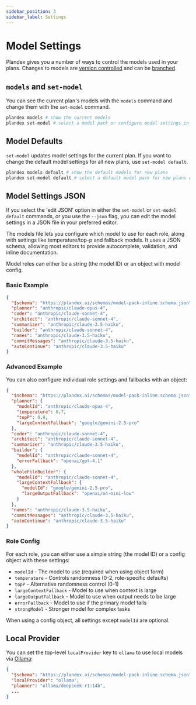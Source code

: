 ```yaml
---
sidebar_position: 3
sidebar_label: Settings
---
```


# Model Settings

Plandex gives you a number of ways to control the models used in your plans. Changes to models are [version controlled](../core-concepts/version-control.md) and can be [branched](../core-concepts/branches.md).

## `models` and `set-model`

You can see the current plan's models with the `models` command and change them with the `set-model` command.

```bash
plandex models # show the current models
plandex set-model # select a model pack or configure model settings in JSON
```

## Model Defaults 

`set-model` updates model settings for the current plan. If you want to change the default model settings for all new plans, use `set-model default`.

```bash
plandex models default # show the default models for new plans
plandex set-model default # select a default model pack for new plans or configure default model settings in JSON
```

## Model Settings JSON

If you select the 'edit JSON' option in either the `set-model` or `set-model default` commands, or you use the `--json` flag, you can edit the model settings in a JSON file in your preferred editor.

The models file lets you configure which model to use for each role, along with settings like temperature/top-p and fallback models. It uses a JSON schema, allowing most editors to provide autocomplete, validation, and inline documentation.

Model roles can either be a string (the model ID) or an object with model config.

### Basic Example

```json
{
  "$schema": "https://plandex.ai/schemas/model-pack-inline.schema.json",
  "planner": "anthropic/claude-opus-4",
  "coder": "anthropic/claude-sonnet-4",
  "architect": "anthropic/claude-sonnet-4",
  "summarizer": "anthropic/claude-3.5-haiku",
  "builder": "anthropic/claude-sonnet-4",
  "names": "anthropic/claude-3.5-haiku",
  "commitMessages": "anthropic/claude-3.5-haiku",
  "autoContinue": "anthropic/claude-3.5-haiku"
}
```

### Advanced Example

You can also configure individual role settings and fallbacks with an object:

```json
{
  "$schema": "https://plandex.ai/schemas/model-pack-inline.schema.json",
  "planner": {
    "modelId": "anthropic/claude-opus-4",
    "temperature": 0.7,
    "topP": 0.9,
    "largeContextFallback": "google/gemini-2.5-pro"
  },
  "coder": "anthropic/claude-sonnet-4",
  "architect": "anthropic/claude-sonnet-4",
  "summarizer": "anthropic/claude-3.5-haiku",
  "builder": {
    "modelId": "anthropic/claude-sonnet-4",
    "errorFallback": "openai/gpt-4.1"
  },
  "wholeFileBuilder": {
    "modelId": "anthropic/claude-sonnet-4",
    "largeContextFallback": {
      "modelId": "google/gemini-2.5-pro",
      "largeOutputFallback": "openai/o4-mini-low"
    }
  },
  "names": "anthropic/claude-3.5-haiku",
  "commitMessages": "anthropic/claude-3.5-haiku",
  "autoContinue": "anthropic/claude-3.5-haiku"
}
```

### Role Config

For each role, you can either use a simple string (the model ID) or a config object with these settings:

- `modelId` - The model to use (required when using object form)
- `temperature` - Controls randomness (0-2, role-specific defaults)
- `topP` - Alternative randomness control (0-1)
- `largeContextFallback` - Model to use when context is large
- `largeOutputFallback` - Model to use when output needs to be large
- `errorFallback` - Model to use if the primary model fails
- `strongModel` - Stronger model for complex tasks

When using a config object, all settings except `modelId` are optional.

## Local Provider

You can set the top-level `localProvider` key to `ollama` to use local models via [Ollama](https://ollama.com/):

```json
{
  "$schema": "https://plandex.ai/schemas/model-pack-inline.schema.json",
  "localProvider": "ollama",
  "planner": "ollama/deepseek-r1:14b",
  ...
}
```

